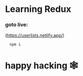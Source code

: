 # Learning Redux

### goto live: 
(https://userlists.netlify.app/)

```js
  npm i
```


# happy hacking 🕸️
